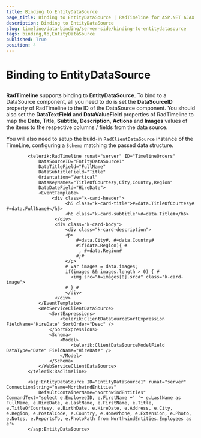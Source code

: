 ```yaml
---
title: Binding to EntityDataSource
page_title: Binding to EntityDataSource | RadTimeline for ASP.NET AJAX Documentation
description: Binding to EntityDataSource
slug: timeline/data-binding/server-side/binding-to-entitydatasource
tags: binding,to,EntityDataSource
published: True
position: 4
---
```


# Binding to EntityDataSource

## 

**RadTimeline** supports binding to **EntityDataSource**. To bind to a DataSource component, all you need to do is set the **DataSourceID** property of RadTimeline to the ID of the DataSource component. You should also set the **DataTextField** and **DataValueField** properties of RadTimeline to map the **Date**, **Title**, **Subtitle**, **Description**, **Actions** and **Images** values of the items to the respective columns / fields from the data source.

You will also need to setup the build-in `RadClientDataSource` instance of the TimeLine, configuring a `Schema` matching the passed data structure.

````ASP.NET
        <telerik:RadTimeline runat="server" ID="TimelineOrders"
            DataSourceID="EntityDataSource1"
            DataTitleField="FullName"
            DataSubtitleField="Title"
            Orientation="Vertical"
            DataKeyNames="TitleOfCourtesy,City,Country,Region"
            DataDateField="HireDate">
            <EventTemplate>
                 <div class="k-card-header">
                      <h5 class="k-card-title">#=data.TitleOfCourtesy# #=data.FullName#</h5>
                      <h6 class="k-card-subtitle">#=data.Title#</h6>
                  </div>
                  <div class="k-card-body">
                      <div class="k-card-description">
                      <p>
                          #=data.City#, #=data.Country#
                          #if(data.Region){ #
                           , #=data.Region#
                          #}#
                      </p>
                      # var images = data.images; 
                      if(images && images.length > 0) { #
                        <img src="#=images[0].src#" class="k-card-image">
                      # } #
                      </div>
                  </div>
            </EventTemplate>
            <WebServiceClientDataSource>
                <SortExpressions>
                    <telerik:ClientDataSourceSortExpression FieldName="HireDate" SortOrder="Desc" />
                </SortExpressions>
                <Schema>
                    <Model>
                        <telerik:ClientDataSourceModelField DataType="Date" FieldName="HireDate" />
                    </Model>
                </Schema>
            </WebServiceClientDataSource>
        </telerik:RadTimeline>

        <asp:EntityDataSource ID="EntityDataSource1" runat="server" ConnectionString="name=NorthwindEntities"
            DefaultContainerName="NorthwindEntities" CommandText="select e.EmployeeID, e.FirstName +' '+ e.LastName as FullName, e.HireDate, e.LastName, e.FirstName, e.Title, e.TitleOfCourtesy, e.BirthDate, e.HireDate, e.Address, e.City, e.Region, e.PostalCode, e.Country, e.HomePhone, e.Extension, e.Photo, e.Notes, e.ReportsTo, e.PhotoPath from NorthwindEntities.Employees as e">
        </asp:EntityDataSource>
````




